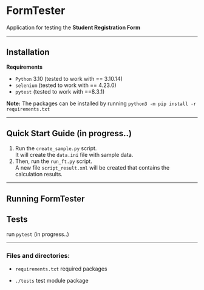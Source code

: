 # FormTester

Application for testing the **Student Registration Form**
***

## Installation
**Requirements**
* `Python` 3.10 (tested to work with == 3.10.14)
* `selenium` (tested to work with == 4.23.0)
* `pytest` (tested to work with ==8.3.1)  

**Note:** The packages can be installed by running `python3 -m pip install -r requirements.txt`
***


## Quick Start Guide (in progress..)
1. Run the `create_sample.py` script.  
It will create the `data.ini` file with sample data.
2. Then, run the `run_ft.py` script.  
A new file `script_result.xml` will be created that contains the calculation results.
***

## Running FormTester

## Tests
run `pytest` (in progress..)
***

### Files and directories:
- `requirements.txt` required packages  
* `./tests` test module package